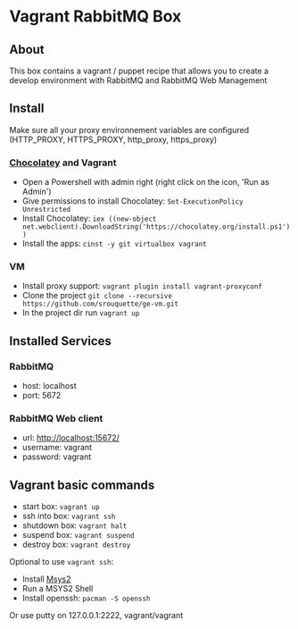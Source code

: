# Vagrant RabbitMQ Box

## About

This box contains a vagrant / puppet recipe that allows you to create a develop environment with RabbitMQ and RabbitMQ Web Management

## Install

Make sure all your proxy environnement variables are configured (HTTP_PROXY, HTTPS_PROXY, http_proxy, https_proxy)

### [Chocolatey](https://chocolatey.org/) and Vagrant

- Open a Powershell with admin right (right click on the icon, 'Run as Admin')
- Give permissions to install Chocolatey: ``Set-ExecutionPolicy Unrestricted``
- Install Chocolatey: ``iex ((new-object net.webclient).DownloadString('https://chocolatey.org/install.ps1'))``
- Install the apps: ``cinst -y git virtualbox vagrant``

### VM

- Install proxy support: ``vagrant plugin install vagrant-proxyconf``
- Clone the project ``git clone --recursive https://github.com/srouquette/ge-vm.git``
- In the project dir run ``vagrant up``

## Installed Services

### RabbitMQ

- host: localhost
- port: 5672

### RabbitMQ Web client

- url: <http://localhost:15672/>
- username: vagrant
- password: vagrant

## Vagrant basic commands

- start box: ``vagrant up``
- ssh into box: ``vagrant ssh``
- shutdown box: ``vagrant halt``
- suspend box: ``vagrant suspend``
- destroy box: ``vagrant destroy``

Optional to use ``vagrant ssh``:

- Install [Msys2](http://sourceforge.net/projects/msys2/)
- Run a MSYS2 Shell
- Install openssh: ``pacman -S openssh``

Or use putty on 127.0.0.1:2222, vagrant/vagrant
